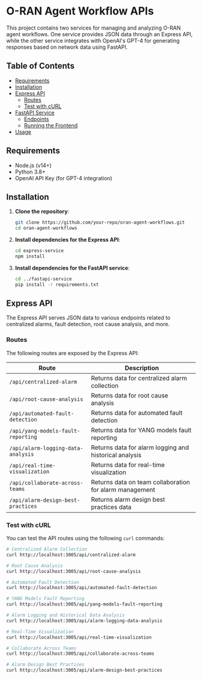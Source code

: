 # O-RAN Agent Workflow APIs

This project contains two services for managing and analyzing O-RAN agent workflows. One service provides JSON data through an Express API, while the other service integrates with OpenAI's GPT-4 for generating responses based on network data using FastAPI.

## Table of Contents
- [Requirements](#requirements)
- [Installation](#installation)
- [Express API](#express-api)
  - [Routes](#routes)
  - [Test with cURL](#test-with-curl)
- [FastAPI Service](#fastapi-service)
  - [Endpoints](#endpoints)
  - [Running the Frontend](#running-the-frontend)
- [Usage](#usage)

## Requirements

- Node.js (v14+)
- Python 3.8+
- OpenAI API Key (for GPT-4 integration)

## Installation

1. **Clone the repository**:
    ```bash
    git clone https://github.com/your-repo/oran-agent-workflows.git
    cd oran-agent-workflows
    ```

2. **Install dependencies for the Express API**:
    ```bash
    cd express-service
    npm install
    ```

3. **Install dependencies for the FastAPI service**:
    ```bash
    cd ../fastapi-service
    pip install -r requirements.txt
    ```



## Express API

The Express API serves JSON data to various endpoints related to centralized alarms, fault detection, root cause analysis, and more.

### Routes

The following routes are exposed by the Express API:

| Route                                     | Description                                              |
|-------------------------------------------|----------------------------------------------------------|
| `/api/centralized-alarm`                  | Returns data for centralized alarm collection            |
| `/api/root-cause-analysis`                | Returns data for root cause analysis                     |
| `/api/automated-fault-detection`          | Returns data for automated fault detection               |
| `/api/yang-models-fault-reporting`        | Returns data for YANG models fault reporting             |
| `/api/alarm-logging-data-analysis`        | Returns data for alarm logging and historical analysis    |
| `/api/real-time-visualization`            | Returns data for real-time visualization                 |
| `/api/collaborate-across-teams`           | Returns data on team collaboration for alarm management  |
| `/api/alarm-design-best-practices`        | Returns alarm design best practices data                 |

### Test with cURL

You can test the API routes using the following `curl` commands:

```bash
# Centralized Alarm Collection
curl http://localhost:3005/api/centralized-alarm

# Root Cause Analysis
curl http://localhost:3005/api/root-cause-analysis

# Automated Fault Detection
curl http://localhost:3005/api/automated-fault-detection

# YANG Models Fault Reporting
curl http://localhost:3005/api/yang-models-fault-reporting

# Alarm Logging and Historical Data Analysis
curl http://localhost:3005/api/alarm-logging-data-analysis

# Real-Time Visualization
curl http://localhost:3005/api/real-time-visualization

# Collaborate Across Teams
curl http://localhost:3005/api/collaborate-across-teams

# Alarm Design Best Practices
curl http://localhost:3005/api/alarm-design-best-practices
